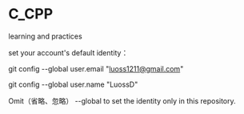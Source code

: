 # C_CPP
learning and practices

set your account's default identity：

git config --global user.email "luoss1211@gmail.com"

git config --global user.name "LuossD"

Omit（省略、忽略） --global to set the identity only in this repository.